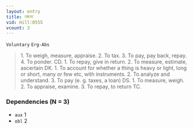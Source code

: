 ```yaml
---
layout: entry
title: འཇལ་
vid: Hill:0555
vcount: 3
---
```

`Voluntary` `Erg-Abs`
> 1\.
 To weigh, measure, appraise\.
 2\.
 To tax\.
 3\.
 To pay, pay back, repay\.
 4\.
 To ponder\.
 CD\.
 1\.
 To repay, give in return\.
 2\.
 To measure, estimate, ascertain DK\.
 1\.
 To account for whether a thing is heavy or light, long or short, many or few etc, with instruments\.
 2\.
 To analyze and understand\.
 3\.
 To pay (e\.
g\.
 taxes, a loan) DS\.
 1\.
 To measure, weigh\.
 2\.
 To appraise, examine\.
 3\.
 To repay, to return TC\.

### Dependencies (N = 3)
* `aux` 1
* `obl` 2


